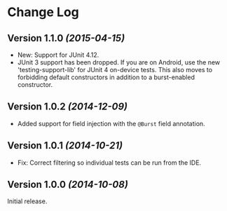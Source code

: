 Change Log
==========

Version 1.1.0 *(2015-04-15)*
----------------------------

 * New: Support for JUnit 4.12.
 * JUnit 3 support has been dropped. If you are on Android, use the new 'testing-support-lib' for JUnit 4 on-device tests. This also moves to forbidding default constructors in addition to a burst-enabled constructor.


Version 1.0.2 *(2014-12-09)*
----------------------------

 * Added support for field injection with the `@Burst` field annotation.


Version 1.0.1 *(2014-10-21)*
----------------------------

 * Fix: Correct filtering so individual tests can be run from the IDE.


Version 1.0.0 *(2014-10-08)*
----------------------------

Initial release.
